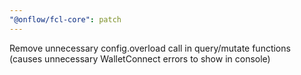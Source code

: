 ```yaml
---
"@onflow/fcl-core": patch
---
```


Remove unnecessary config.overload call in query/mutate functions (causes unnecessary WalletConnect errors to show in console)
